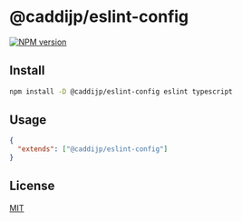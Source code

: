 # @caddijp/eslint-config

[![NPM version](https://badge.fury.io/js/%40caddijp%2Feslint-config.svg)](https://badge.fury.io/js/%40caddijp%2Feslint-config)

## Install

```sh
npm install -D @caddijp/eslint-config eslint typescript
```

## Usage

```json
{
  "extends": ["@caddijp/eslint-config"]
}
```

## License

[MIT](../../LICENSE)
